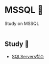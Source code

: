 # MSSQL 💾
Study on MSSQL
<br><br>

## Study 🔎
+   [SQLServers함수](https://github.com/dlwnsgur9242/TIL/blob/main/DB/MSSQL/SQLServer%ED%95%A8%EC%88%98.md)

<br>
